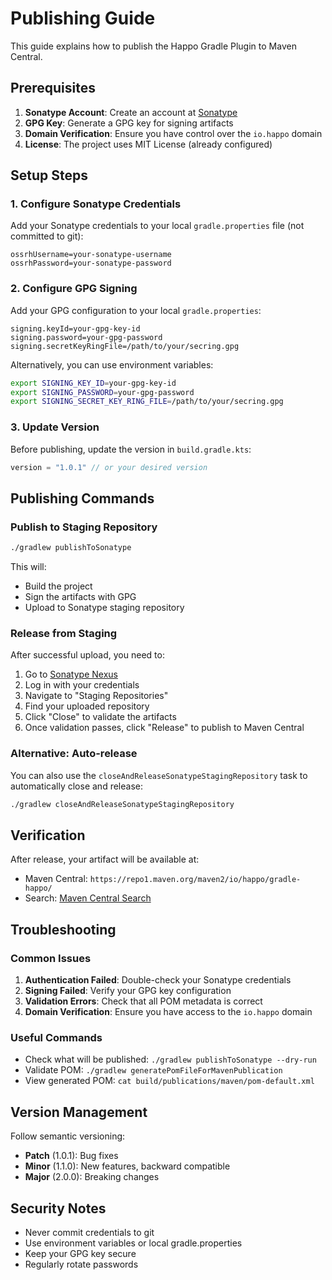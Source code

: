 # Publishing Guide

This guide explains how to publish the Happo Gradle Plugin to Maven Central.

## Prerequisites

1. **Sonatype Account**: Create an account at [Sonatype](https://central.sonatype.com/)
2. **GPG Key**: Generate a GPG key for signing artifacts
3. **Domain Verification**: Ensure you have control over the `io.happo` domain
4. **License**: The project uses MIT License (already configured)

## Setup Steps

### 1. Configure Sonatype Credentials

Add your Sonatype credentials to your local `gradle.properties` file (not committed to git):

```properties
ossrhUsername=your-sonatype-username
ossrhPassword=your-sonatype-password
```

### 2. Configure GPG Signing

Add your GPG configuration to your local `gradle.properties`:

```properties
signing.keyId=your-gpg-key-id
signing.password=your-gpg-password
signing.secretKeyRingFile=/path/to/your/secring.gpg
```

Alternatively, you can use environment variables:

```bash
export SIGNING_KEY_ID=your-gpg-key-id
export SIGNING_PASSWORD=your-gpg-password
export SIGNING_SECRET_KEY_RING_FILE=/path/to/your/secring.gpg
```

### 3. Update Version

Before publishing, update the version in `build.gradle.kts`:

```kotlin
version = "1.0.1" // or your desired version
```

## Publishing Commands

### Publish to Staging Repository

```bash
./gradlew publishToSonatype
```

This will:

- Build the project
- Sign the artifacts with GPG
- Upload to Sonatype staging repository

### Release from Staging

After successful upload, you need to:

1. Go to [Sonatype Nexus](https://s01.oss.sonatype.org/)
2. Log in with your credentials
3. Navigate to "Staging Repositories"
4. Find your uploaded repository
5. Click "Close" to validate the artifacts
6. Once validation passes, click "Release" to publish to Maven Central

### Alternative: Auto-release

You can also use the `closeAndReleaseSonatypeStagingRepository` task to automatically close and release:

```bash
./gradlew closeAndReleaseSonatypeStagingRepository
```

## Verification

After release, your artifact will be available at:

- Maven Central: `https://repo1.maven.org/maven2/io/happo/gradle-happo/`
- Search: [Maven Central Search](https://search.maven.org/)

## Troubleshooting

### Common Issues

1. **Authentication Failed**: Double-check your Sonatype credentials
2. **Signing Failed**: Verify your GPG key configuration
3. **Validation Errors**: Check that all POM metadata is correct
4. **Domain Verification**: Ensure you have access to the `io.happo` domain

### Useful Commands

- Check what will be published: `./gradlew publishToSonatype --dry-run`
- Validate POM: `./gradlew generatePomFileForMavenPublication`
- View generated POM: `cat build/publications/maven/pom-default.xml`

## Version Management

Follow semantic versioning:

- **Patch** (1.0.1): Bug fixes
- **Minor** (1.1.0): New features, backward compatible
- **Major** (2.0.0): Breaking changes

## Security Notes

- Never commit credentials to git
- Use environment variables or local gradle.properties
- Keep your GPG key secure
- Regularly rotate passwords
